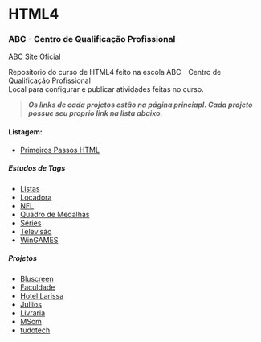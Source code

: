# HTML4
### ABC - Centro de Qualificação Profissional 
[ABC Site Oficial](http://abcqblog.blogspot.com/ "Site Oficial ABC - Centro de Qualificação Profissional")

Repositorio do curso de HTML4  feito na escola ABC - Centro de Qualificação Profissional   
Local para configurar e publicar atividades feitas no curso. 

> ***Os links de cada projetos estão na página princiapl. Cada projeto possue seu proprio link na lista abaixo.***

#### Listagem: 

* [Primeiros Passos HTML](https://github.com/MacMenez/HTML4/tree/main/Primeiros%20Passos%20HTML "")

##### Estudos de Tags
* [Listas](https://github.com/MacMenez/HTML4/tree/main/Listas "Exericíos de Listas")
* [Locadora](https://github.com/MacMenez/HTML4/tree/main/Locadora "Exericíos de Filmes")
* [NFL](https://github.com/MacMenez/HTML4/tree/main/NFL "Exericíos de Esportes")
* [Quadro de Medalhas](https://github.com/MacMenez/HTML4/tree/main/Quadro%20de%20Medalhas "Exericíos de Esportes Olímpicos")
* [Séries](https://github.com/MacMenez/HTML4/tree/main/series "Exericíos de Seriados de TV")
* [Televisão](https://github.com/MacMenez/HTML4/tree/main/televisao "Exericíos de Televisão")
* [WinGAMES](https://github.com/MacMenez/HTML4/tree/main/WinGAMES "Exericíos de Eventos de Jogos")

##### Projetos
* [Bluscreen](https://github.com/MacMenez/HTML4/tree/main/Bluscreen "Projeto Loja de Tecnologia")
* [Faculdade](https://github.com/MacMenez/HTML4/tree/main/Faculdade "Projeto de Aprovados na Faculdade")
* [Hotel Larissa](https://github.com/MacMenez/HTML4/tree/main/Hotel%20Larissa "Projeto Site de Hotelaria")
* [Jullios](https://github.com/MacMenez/HTML4/tree/main/Jullios "Projeto de Artigos esportivos")
* [Livraria](https://github.com/MacMenez/HTML4/tree/main/livraria "Projeto de Livraria")
* [MSom](https://github.com/MacMenez/HTML4/tree/main/MSom "Projeto de Site de Musica")
* [tudotech](https://github.com/MacMenez/HTML4/tree/main/tudotech "Projeto de Eventos de Tecnologia")
